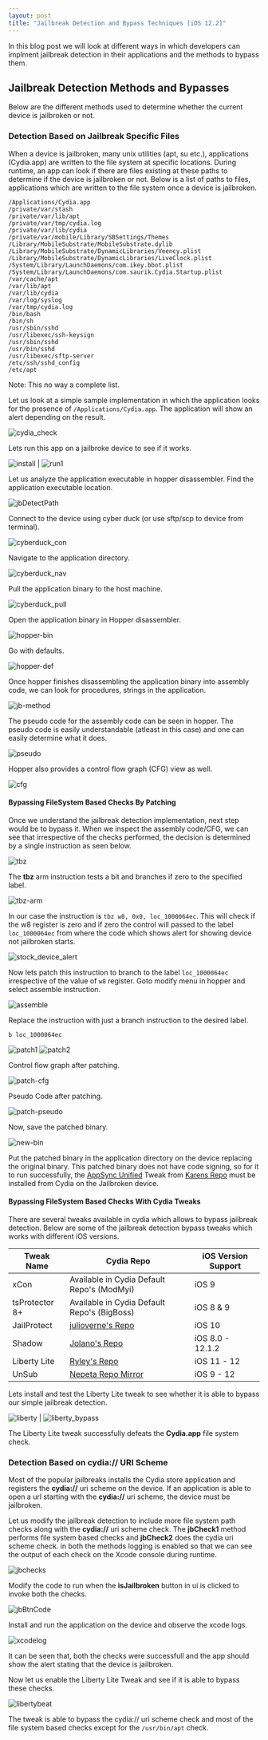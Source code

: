 ```yaml
---
layout: post
title: "Jailbreak Detection and Bypass Techniques [iOS 12.2]"
---
```


In this blog post we will look at different ways in which developers can implment jailbreak detection in their applications and the methods to bypass them.

<!-- more -->

## Jailbreak Detection Methods and Bypasses

Below are the different methods used to determine whether the current device is jailbroken or not.

### Detection Based on Jailbreak Specific Files

When a device is jailbroken, many unix utilities (apt, su etc.), applications (Cydia.app) are written to the file system at specific locations. During runtime, an app can look if there are files existing at these paths to determine if the device is jailbroken or not. Below is a list of paths to files, applications which are written to the file system once a device is jailbroken.

```
/Applications/Cydia.app
/private/var/stash
/private/var/lib/apt
/private/var/tmp/cydia.log
/private/var/lib/cydia
/private/var/mobile/Library/SBSettings/Themes
/Library/MobileSubstrate/MobileSubstrate.dylib
/Library/MobileSubstrate/DynamicLibraries/Veency.plist
/Library/MobileSubstrate/DynamicLibraries/LiveClock.plist
/System/Library/LaunchDaemons/com.ikey.bbot.plist
/System/Library/LaunchDaemons/com.saurik.Cydia.Startup.plist
/var/cache/apt
/var/lib/apt
/var/lib/cydia
/var/log/syslog
/var/tmp/cydia.log
/bin/bash
/bin/sh
/usr/sbin/sshd
/usr/libexec/ssh-keysign
/usr/sbin/sshd
/usr/bin/sshd
/usr/libexec/sftp-server
/etc/ssh/sshd_config
/etc/apt
```

Note: This no way a complete list.

Let us look at a simple sample implementation in which the application looks for the presence of `/Applications/Cydia.app`. The application will show an alert depending on the result.

![cydia_check](/assets/ios-jb-detect-bypass/01_fscheck01.png)

Lets run this app on a jailbroke device to see if it works.

![install](/assets/ios-jb-detect-bypass/02_install.png) | ![run1](/assets/ios-jb-detect-bypass/03_jbd.png)




Let us analyze the application executable in hopper disassembler. Find the application executable location.

![jbDetectPath](/assets/ios-jb-detect-bypass/04_binpath.png)

Connect to the device using cyber duck (or use sftp/scp to device from terminal).

![cyberduck_con](/assets/ios-jb-detect-bypass/05-cd-con.png)

Navigate to the application directory.

![cyberduck_nav](/assets/ios-jb-detect-bypass/06-cd-nav.png)

Pull the application binary to the host machine.

![cyberduck_pull](/assets/ios-jb-detect-bypass/07-cd-pull.png)

Open the application binary in Hopper disassembler.

![hopper-bin](/assets/ios-jb-detect-bypass/08-open-bin.png)

Go with defaults.

![hopper-def](/assets/ios-jb-detect-bypass/09-hopper-def.png)

Once hopper finishes disassembling the application binary into assembly code, we can look for procedures, strings in the application.

![jb-method](/assets/ios-jb-detect-bypass/10-jbmethod.png)

The pseudo code for the assembly code can be seen in hopper. The pseudo code is easily understandable (atleast in this case) and one can easily determine what it does.

![pseudo](/assets/ios-jb-detect-bypass/11-pseudo.png)

Hopper also provides a control flow graph (CFG) view as well.

![cfg](/assets/ios-jb-detect-bypass/12-cfg.png)

#### Bypassing FileSystem Based Checks By Patching

Once we understand the jailbreak detection implementation, next step would be to bypass it. When we inspect the assembly code/CFG, we can see that irrespective of the checks performed, the decision is determined by a single instruction as seen below.

![tbz](/assets/ios-jb-detect-bypass/13-tbz.png)

The **tbz** arm instruction tests a bit and branches if zero to the specified label.

![tbz-arm](/assets/ios-jb-detect-bypass/14-tbz-arm.png)

In our case the instruction is `tbz w8, 0x0, loc_1000064ec`. This will check if the w8 register is zero and if zero the control will passed to the label `loc_1000064ec` from where the code which shows alert for showing device not jailbroken starts.

![stock_device_alert](/assets/ios-jb-detect-bypass/15-alert-stock.png)

Now lets patch this instruction to branch to the label `loc_1000064ec` irrespective of the value of `w8` register. Goto modify menu in hopper and select assemble instruction.

![assemble](/assets/ios-jb-detect-bypass/16-assemble.png)

Replace the instruction with just a branch instruction to the desired label.

`b loc_1000064ec`

![patch1](/assets/ios-jb-detect-bypass/17-patch1.png)
![patch2](/assets/ios-jb-detect-bypass/18-patch2.png)

Control flow graph after patching.

![patch-cfg](/assets/ios-jb-detect-bypass/19-patch-cfg.png)

Pseudo Code after patching.

![patch-pseudo](/assets/ios-jb-detect-bypass/20-patch-pseudo.png)

Now, save the patched binary.

![new-bin](/assets/ios-jb-detect-bypass/21-patch-bin.png)

Put the patched binary in the application directory on the device replacing the original binary. This patched binary does not have code signing, so for it to run successfully, the [AppSync Unified](https://cydia.akemi.ai/?page/net.angelxwind.appsyncunified) Tweak from [Karens Repo](https://cydia.akemi.ai/?) must be installed from Cydia on the Jailbroken device.

#### Bypassing FileSystem Based Checks With Cydia Tweaks

There are several tweaks available in cydia which allows to bypass jailbreak detection. Below are some of the jailbreak detection bypass tweaks which works with different iOS versions.

| Tweak Name | Cydia Repo | iOS Version Support |
| ---------- | ---------- | ------------------- |
| xCon | Available in Cydia Default Repo's (ModMyi)| iOS 9|
| tsProtector 8+ | Available in Cydia Default Repo's (BigBoss)| iOS 8 & 9 |
| JailProtect | [julioverne's Repo](http://julioverne.github.io/) | iOS 10 |
| Shadow| [Jolano's Repo](https://ios.jjolano.me/)| iOS 8.0 - 12.1.2 |
| Liberty Lite | [Ryley's Repo](http://ryleyangus.com/repo/)| iOS 11 - 12 |
| UnSub | [Nepeta Repo Mirror](http://nepeta.ignition.fun) | iOS 9 - 12|




Lets install and test the Liberty Lite tweak to see whether it is able to bypass our simple jailbreak detection.

![liberty](/assets/ios-jb-detect-bypass/22-liberty.png) | ![liberty_bypass](/assets/ios-jb-detect-bypass/23-liberty-bypass.png)


The Liberty Lite tweak successfully defeats the **Cydia.app** file system check.

### Detection Based on cydia:// URI Scheme

Most of the popular jailbreaks installs the Cydia store application and registers the **cydia://** uri scheme on the device. If an application is able to open a url starting with the **cydia://** uri scheme, the device must be jailbroken.

Let us modify the jailbreak detection to include more file system path checks along with the **cydia://** uri scheme check. The **jbCheck1** method performs file system based checks and **jbCheck2** does the cydia uri scheme check. in both the methods logging is enabled so that we can see the output of each check on the Xcode console during runtime.

![jbchecks](/assets/ios-jb-detect-bypass/24-jbchecks.png)

Modify the code to run when the **isJailbroken** button in ui is clicked to invoke both the checks.

![jbBtnCode](/assets/ios-jb-detect-bypass/25-jbbtncode.png)

Install and run the application on the device and observe the xcode logs.

![xcodelog](/assets/ios-jb-detect-bypass/26-xcodelog.png)

It can be seen that, both the checks were successfull and the app should show the alert stating that the device is jailbroken.

Now let us enable the Liberty Lite Tweak and see if it is able to bypass these checks.

![libertybeat](/assets/ios-jb-detect-bypass/27-xcodelog-liberty.png)

The tweak is able to bypass the cydia:// uri scheme check and most of the file system based checks except for the `/usr/bin/apt` check.


